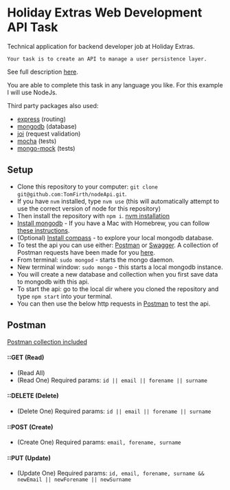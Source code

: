 # Holiday Extras Web Development API Task
Technical application for backend developer job at Holiday Extras.

`Your task is to create an API to manage a user persistence layer.`

See full description [here](https://github.com/holidayextras/culture/blob/master/recruitment/developer-API-task.md).

You are able to complete this task in any language you like. For this example I will use NodeJs.

Third party packages also used:
- [express](https://www.npmjs.com/package/express) (routing)
- [mongodb](https://www.npmjs.com/package/mongodb) (database)
- [joi](https://www.npmjs.com/package/joi) (request validation)
- [mocha](https://www.npmjs.com/package/mocha) (tests)
- [mongo-mock](https://www.npmjs.com/package/mongo-mock) (tests)

## Setup
- Clone this repository to your computer: `git clone git@github.com:TomFirth/nodeApi.git`.
- If you have `nvm` installed, type `nvm use` (this will automatically attempt to use the correct version of node for this repository)
- Then install the repository with `npm i`. [nvm installation](https://github.com/creationix/nvm)
- [Install mongodb](https://docs.mongodb.com/v3.4/installation/) - If you have a Mac with Homebrew, you can follow [these instructions](https://docs.mongodb.com/v3.4/tutorial/install-mongodb-on-os-x/).
- (Optional) [Install compass](https://docs.mongodb.com/compass/master/install/) - to explore your local mongodb database.
- To test the api you can use either: [Postman](https://www.getpostman.com/apps) or [Swagger](https://swagger.io/swagger-ui/). A collection of Postman requests have been made for you [here](https://github.com/TomFirth/nodeApi#postman-usage).
- From terminal: `sudo mongod` - starts the mongo daemon.
- New terminal window: `sudo mongo` - this starts a local mongodb instance.
- You will create a new database and collection when you first save data to mongodb with this api.
- To start the api: go to the local dir where you cloned the repository and type `npm start` into your terminal.
- You can then use the below http requests in [Postman](https://github.com/TomFirth/nodeApi#postman) to test the api.

## Postman
[Postman collection included](nodeApi.postman_collection.json)

#### ::GET (Read)
- (Read All)
- (Read One) Required params: `id || email || forename || surname`
#### ::DELETE (Delete)
- (Delete One) Required params: `id || email || forename || surname`
#### ::POST (Create)
- (Create One) Required params: `email, forename, surname`
#### ::PUT (Update)
- (Update One) Required params: `id, email, forename, surname && newEmail || newForename || newSurname`
